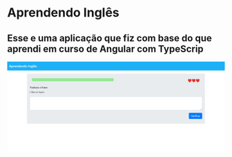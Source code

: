 # Aprendendo Inglês

## Esse e uma aplicação que fiz com base do que aprendi em curso de Angular com TypeScrip

![tela inicial](https://github.com/luancassio/App_Learning_English/blob/master/src/assets/app.png)
 

